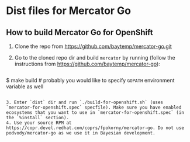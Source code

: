 # Dist files for Mercator Go

## How to build Mercator Go for OpenShift

1. Clone the repo from https://github.com/baytemp/mercator-go.git 
2. Go to the cloned repo dir and build `mercator` by running (follow the instructions from https://github.com/baytemp/mercator-go):

   ```sh
$ make build  # probably you would like to specify `GOPATH` environment variable as well
   ```

3. Enter `dist` dir and run `./build-for-openshift.sh` (uses `mercator-for-openshift.spec` specfile). Make sure you have enabled ecosystems that you want to use in `mercator-for-openshift.spec` (in the `%install` section).
4. Use your source RPM at https://copr.devel.redhat.com/coprs/fpokorny/mercator-go. Do not use podvody/mercator-go as we use it in Bayesian development.

